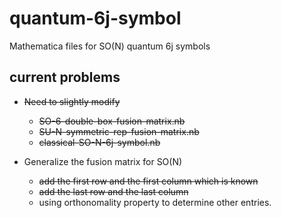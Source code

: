# quantum-6j-symbol
Mathematica files for SO(N) quantum 6j symbols

## current problems
- ~~Need to slightly modify~~
   - ~~SO-6-double-box-fusion-matrix.nb~~
   - ~~SU-N-symmetric-rep-fusion-matrix.nb~~
   - ~~classical-SO-N-6j-symbol.nb~~

- Generalize the fusion matrix for SO(N)
   - ~~add the first row and the first column which is known~~
   - ~~add the last row and the last column~~
   - using orthonomality property to determine other entries.

